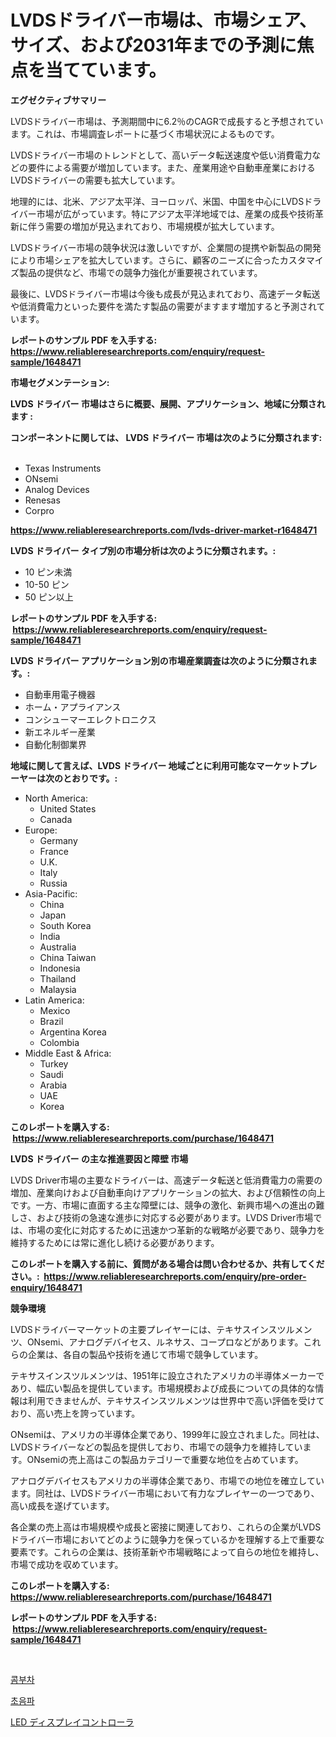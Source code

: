 <p><h1>LVDSドライバー市場は、市場シェア、サイズ、および2031年までの予測に焦点を当てています。</h1></p><p><strong>エグゼクティブサマリー</strong></p>
<p><p>LVDSドライバー市場は、予測期間中に6.2％のCAGRで成長すると予想されています。これは、市場調査レポートに基づく市場状況によるものです。</p><p>LVDSドライバー市場のトレンドとして、高いデータ転送速度や低い消費電力などの要件による需要が増加しています。また、産業用途や自動車産業におけるLVDSドライバーの需要も拡大しています。</p><p>地理的には、北米、アジア太平洋、ヨーロッパ、米国、中国を中心にLVDSドライバー市場が広がっています。特にアジア太平洋地域では、産業の成長や技術革新に伴う需要の増加が見込まれており、市場規模が拡大しています。</p><p>LVDSドライバー市場の競争状況は激しいですが、企業間の提携や新製品の開発により市場シェアを拡大しています。さらに、顧客のニーズに合ったカスタマイズ製品の提供など、市場での競争力強化が重要視されています。</p><p>最後に、LVDSドライバー市場は今後も成長が見込まれており、高速データ転送や低消費電力といった要件を満たす製品の需要がますます増加すると予測されています。</p></p>
<p><strong>レポートのサンプル PDF を入手する: <a href="https://www.reliableresearchreports.com/enquiry/request-sample/1648471">https://www.reliableresearchreports.com/enquiry/request-sample/1648471</a></strong></p>
<p><strong>市場セグメンテーション:</strong></p>
<p><strong> LVDS ドライバー 市場はさらに概要、展開、アプリケーション、地域に分類されます :</strong></p>
<p><strong>コンポーネントに関しては、 LVDS ドライバー 市場は次のように分類されます: &nbsp;</strong></p>
<p><ul><li>Texas Instruments</li><li>ONsemi</li><li>Analog Devices</li><li>Renesas</li><li>Corpro</li></ul></p>
<p><strong><a href="https://www.reliableresearchreports.com/lvds-driver-market-r1648471">https://www.reliableresearchreports.com/lvds-driver-market-r1648471</a></strong></p>
<p><strong> LVDS ドライバー タイプ別の市場分析は次のように分類されます。:</strong></p>
<p><ul><li>10 ピン未満</li><li>10-50 ピン</li><li>50 ピン以上</li></ul></p>
<p><strong>レポートのサンプル PDF を入手する: &nbsp;<a href="https://www.reliableresearchreports.com/enquiry/request-sample/1648471">https://www.reliableresearchreports.com/enquiry/request-sample/1648471</a></strong></p>
<p><strong> LVDS ドライバー アプリケーション別の市場産業調査は次のように分類されます。:</strong></p>
<p><ul><li>自動車用電子機器</li><li>ホーム・アプライアンス</li><li>コンシューマーエレクトロニクス</li><li>新エネルギー産業</li><li>自動化制御業界</li></ul></p>
<p><strong>地域に関して言えば、LVDS ドライバー 地域ごとに利用可能なマーケットプレーヤーは次のとおりです。:</strong></p>
<p><ul>
    <li>
        North America:
        <ul>
            <li>United States</li>
            <li>Canada</li>
        </ul>
    </li>
    <li>
        Europe:
        <ul>
            <li>Germany</li>
            <li>France</li>
            <li>U.K.</li>
            <li>Italy</li>
            <li>Russia</li>
        </ul>
    </li>
    <li>
        Asia-Pacific:
        <ul>
            <li>China</li>
            <li>Japan</li>
            <li>South Korea</li>
            <li>India</li>
            <li>Australia</li>
            <li>China Taiwan</li>
            <li>Indonesia</li>
            <li>Thailand</li>
            <li>Malaysia</li>
        </ul>
    </li>
    <li>
        Latin America:
        <ul>
            <li>Mexico</li>
            <li>Brazil</li>
            <li>Argentina Korea</li>
            <li>Colombia</li>
        </ul>
    </li>
    <li>
        Middle East & Africa:
        <ul>
            <li>Turkey</li>
            <li>Saudi</li>
            <li>Arabia</li>
            <li>UAE</li>
            <li>Korea</li>
        </ul>
    </li>
    </ul></p>
<p><strong>このレポートを購入する: &nbsp;<a href="https://www.reliableresearchreports.com/purchase/1648471">https://www.reliableresearchreports.com/purchase/1648471</a></strong></p>
<p><strong>LVDS ドライバー の主な推進要因と障壁 市場</strong></p>
<p><p>LVDS Driver市場の主要なドライバーは、高速データ転送と低消費電力の需要の増加、産業向けおよび自動車向けアプリケーションの拡大、および信頼性の向上です。一方、市場に直面する主な障壁には、競争の激化、新興市場への進出の難しさ、および技術の急速な進歩に対応する必要があります。LVDS Driver市場では、市場の変化に対応するために迅速かつ革新的な戦略が必要であり、競争力を維持するためには常に進化し続ける必要があります。</p></p>
<p><strong>このレポートを購入する前に、質問がある場合は問い合わせるか、共有してください。:&nbsp; <a href="https://www.reliableresearchreports.com/enquiry/pre-order-enquiry/1648471">https://www.reliableresearchreports.com/enquiry/pre-order-enquiry/1648471</a></strong></p>
<p><strong>競争環境</strong></p>
<p><p>LVDSドライバーマーケットの主要プレイヤーには、テキサスインスツルメンツ、ONsemi、アナログデバイセス、ルネサス、コープロなどがあります。これらの企業は、各自の製品や技術を通じて市場で競争しています。</p><p>テキサスインスツルメンツは、1951年に設立されたアメリカの半導体メーカーであり、幅広い製品を提供しています。市場規模および成長についての具体的な情報は利用できませんが、テキサスインスツルメンツは世界中で高い評価を受けており、高い売上を誇っています。</p><p>ONsemiは、アメリカの半導体企業であり、1999年に設立されました。同社は、LVDSドライバーなどの製品を提供しており、市場での競争力を維持しています。ONsemiの売上高はこの製品カテゴリーで重要な地位を占めています。</p><p>アナログデバイセスもアメリカの半導体企業であり、市場での地位を確立しています。同社は、LVDSドライバー市場において有力なプレイヤーの一つであり、高い成長を遂げています。</p><p>各企業の売上高は市場規模や成長と密接に関連しており、これらの企業がLVDSドライバー市場においてどのように競争力を保っているかを理解する上で重要な要素です。これらの企業は、技術革新や市場戦略によって自らの地位を維持し、市場で成功を収めています。</p></p>
<p><strong>このレポートを購入する: &nbsp; <a href="https://www.reliableresearchreports.com/purchase/1648471">https://www.reliableresearchreports.com/purchase/1648471</a></strong></p>
<p><strong>レポートのサンプル PDF を入手する: &nbsp;<a href="https://www.reliableresearchreports.com/enquiry/request-sample/1648471">https://www.reliableresearchreports.com/enquiry/request-sample/1648471</a></strong><strong></strong></p>
<p>&nbsp;</p>
<p><p><a href="https://github.com/wallacBahrtyinger567686/Market-Research-Report-List-1/blob/main/642770228823.md">콤부차</a></p><p><a href="https://github.com/WilburKihn5676/Market-Research-Report-List-1/blob/main/695582128818.md">초음파</a></p><p><a href="https://github.com/EthanMorar2011/Market-Research-Report-List-1/blob/main/699111028169.md">LED ディスプレイコントローラ</a></p></p>